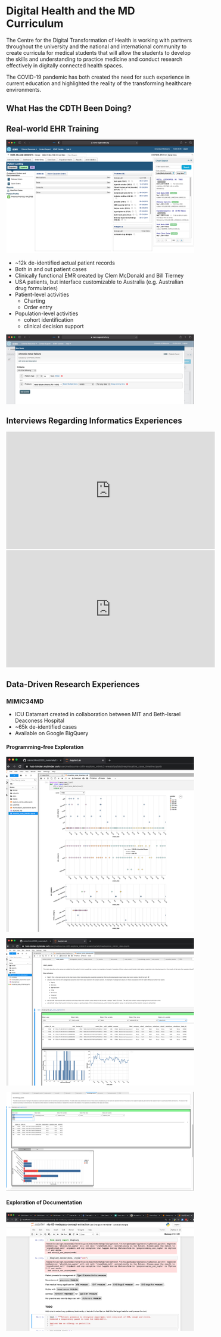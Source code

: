# Digital Health and the MD Curriculum

The Centre for the Digital Transformation of Health is working with partners throughout the university and the national and international community to create curricula for medical students that will allow the students to develop the skills and understanding to practice medicine and conduct research effectively in digitally connected health spaces.

The COVID-19 pandemic has both created the need for such experience in current education and highlighted the reality of the transforming healthcare environments. 

## What Has the CDTH Been Doing?

## Real-world EHR Training

![temr screenshot](./temr1.png)


- ~12k de-identified actual patient records
- Both in and out patient cases
- Clinically functional EMR created by Clem McDonald and Bill Tierney
- USA patients, but interface customizable to Australia (e.g. Australian drug formularies)
- Patient-level activities
   - Charting
   - Order entry
- Population-level activities
   - cohort identification
   - clinical decision support

![temr cohort](./temr2.png)

## Interviews Regarding Informatics Experiences

<iframe width="560" height="315" src="https://www.youtube.com/embed/N-ZviegIGkE?start=2217" title="YouTube video player" frameborder="0" allow="accelerometer; autoplay; clipboard-write; encrypted-media; gyroscope; picture-in-picture" allowfullscreen></iframe>

<iframe width="560" height="315" src="https://www.youtube.com/embed/V-xnEmRpq_Y?start=1190" title="YouTube video player" frameborder="0" allow="accelerometer; autoplay; clipboard-write; encrypted-media; gyroscope; picture-in-picture" allowfullscreen></iframe>



## Data-Driven Research Experiences

### MIMIC34MD

- ICU Datamart created in collaboration between MIT and Beth-Israel Deaconess Hospital
- ~65k de-identified cases
- Available on Google BigQuery

#### Programming-free Exploration

![mimic3 timeline](./mimic3_timeline.png)

![mimic3_subject.png](./mimic3_case.png)

![mimic3_ms.png](./mimic3_ms.png)

#### Exploration of Documentation

![nlp notebook](./clinical_nlp.png)
